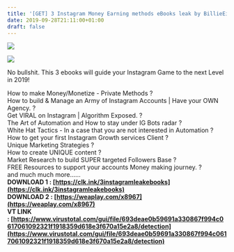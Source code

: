 ```yaml
---
title: '[GET] 3 Instagram Money Earning methods eBooks leak by BillieEilish'
date: 2019-09-28T21:11:00+01:00
draft: false
---
```


[![](https://1.bp.blogspot.com/-F6HnVzl1uaM/XY-8G4DSjbI/AAAAAAAACKk/AQAu1HIkTLkUgqDzMDnXOZQcXTZu0tS_wCNcBGAsYHQ/s640/belforts%2Binstagram%2Bmethod.JPG)](https://1.bp.blogspot.com/-F6HnVzl1uaM/XY-8G4DSjbI/AAAAAAAACKk/AQAu1HIkTLkUgqDzMDnXOZQcXTZu0tS_wCNcBGAsYHQ/s1600/belforts%2Binstagram%2Bmethod.JPG)

  

[![](https://1.bp.blogspot.com/-KIcHTVG3bQQ/XY-8G6wt8gI/AAAAAAAACKg/XHtncGbOCFgzsCrmCsnciAOq3hQsq3J6ACNcBGAsYHQ/s640/instacash.JPG)](https://1.bp.blogspot.com/-KIcHTVG3bQQ/XY-8G6wt8gI/AAAAAAAACKg/XHtncGbOCFgzsCrmCsnciAOq3hQsq3J6ACNcBGAsYHQ/s1600/instacash.JPG)

  
No bullshit. This 3 ebooks will guide your Instagram Game to the next Level in 2019!  
  
How to make Money/Monetize - Private Methods ?  
How to build & Manage an Army of Instagram Accounts | Have your OWN Agency. ?  
Get VIRAL on Instagram | Algorithm Exposed. ?  
The Art of Automation and How to stay under IG Bots radar ?  
White Hat Tactics - In a case that you are not interested in Automation ?  
How to get your first Instagram Growth services Client ?  
Unique Marketing Strategies ?  
How to create UNIQUE content ?  
Market Research to build SUPER targeted Followers Base ?  
FREE Resources to support your accounts Money making journey. ?  
and much much more......  
**DOWNLOAD 1 : [https://clk.ink/3instagramleakebooks](https://clk.ink/3instagramleakebooks)**  
**DOWNLOAD 2 : [https://weaplay.com/x8967](https://weaplay.com/x8967)**  
**VT LINK : [https://www.virustotal.com/gui/file/693deae0b59691a330867f994c0617061092321f1918359d618e3f670a15e2a8/detection](https://www.virustotal.com/gui/file/693deae0b59691a330867f994c0617061092321f1918359d618e3f670a15e2a8/detection)**